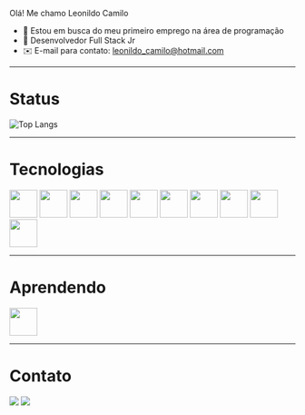 Olá! Me chamo Leonildo Camilo 

- 🔭 Estou em busca do meu primeiro emprego na área de programação
- 🌱 Desenvolvedor Full Stack Jr
- ✉️ E-mail para contato: leonildo_camilo@hotmail.com

<hr/>

# Status

![Top Langs](https://github-readme-stats.vercel.app/api/top-langs/?username=flexyus1&layout=compact)

<hr/>

# Tecnologias

<div>
<img width = "49" src="https://cdn.jsdelivr.net/gh/devicons/devicon/icons/html5/html5-original.svg" />
<img width = "49" src="https://cdn.jsdelivr.net/gh/devicons/devicon/icons/css3/css3-original.svg" />
<img width = "49" src="https://cdn.jsdelivr.net/gh/devicons/devicon/icons/sass/sass-original.svg" />
<img width = "49" src="https://cdn.jsdelivr.net/gh/devicons/devicon/icons/bootstrap/bootstrap-original.svg" />
<img width = "49" src="https://cdn.jsdelivr.net/gh/devicons/devicon/icons/javascript/javascript-original.svg" />
<img width = "49" src="https://cdn.jsdelivr.net/gh/devicons/devicon/icons/react/react-original.svg" />
<img width = "49" src="https://cdn.jsdelivr.net/gh/devicons/devicon/icons/nodejs/nodejs-original.svg"/>
<img width = "49" src="https://cdn.jsdelivr.net/gh/devicons/devicon/icons/express/express-original.svg" />
<img width = "49" src="https://cdn.jsdelivr.net/gh/devicons/devicon/icons/handlebars/handlebars-original.svg" />
<img width = "49" src="https://cdn.jsdelivr.net/gh/devicons/devicon/icons/sequelize/sequelize-original.svg" />


     
</div>

<hr/>

# Aprendendo
<div>

<img width = "49" src="https://cdn.jsdelivr.net/gh/devicons/devicon/icons/mysql/mysql-original.svg" />




</div>
          

<hr/>

# Contato

<div> 
  <a href="https://www.linkedin.com/in/leonildo-camilo-78267b226/" target="_blank"><img src=https://img.shields.io/badge/LinkedIn-0077B5?style=for-the-badge&logo=linkedin&logoColor=white target="_blank"></a>
  <a href="https://www.instagram.com/leozinho_jjr/" target="_blank"><img src=https://img.shields.io/badge/Instagram-E4405F?style=for-the-badge&logo=instagram&logoColor=white target="_blank"></a>
</div>

